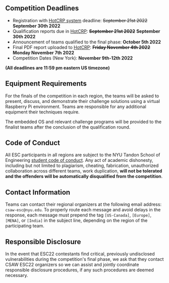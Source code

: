 Competition Deadlines
---------------------

-   Registration with [HotCRP system](https://hotcrp.engineering.nyu.edu/)  deadline: ~~September 21st 2022~~ **September 30th 2022**
-   Qualification reports due in [HotCRP](https://hotcrp.engineering.nyu.edu/):  ~~**September 21st 2022**~~ **September 30th 2022**
-   Announcement of teams qualified to the final phase: **October 5th 2022**
-   Final PDF report uploaded to [HotCRP](https://hotcrp.engineering.nyu.edu/): ~~**Friday November 4th 2022**~~ **Monday November 7th 2022**
-   Competition Dates (New York): **November 9th-12th 2022**

**(All deadlines are 11:59 pm eastern US timezone)**

Equipment Requirements
----------------------

For the finals of the competition in each region, the teams will be asked to present, discuss, and demonstrate their challenge solutions using a virtual Raspberry Pi environment. Teams are responsible for any additional equipment their techniques require.

The embedded OS and relevant challenge programs will be provided to the finalist teams after the conclusion of the qualification round.


Code of Conduct
---------------

All ESC participants in all regions are subject to the NYU Tandon School of Engineering [student code of conduct](http://engineering.nyu.edu/life/student-affairs/code-of-conduct). Any act of academic dishonesty, including but not limited to plagiarism, cheating, fabrication, unauthorized collaboration across different teams, work duplication, **will not be tolerated and the offenders will be automatically disqualified from the competition**.


Contact Information
-------------------

Teams can contact their regional organizers at the following email address: `csaw-esc@nyu.edu`. To properly route each message and avoid delays in the response, each message must prepend the tag `[US-Canada]`, `[Europe]`, `[MENA]`, or `[India]` in the subject line, depending on the region of the participating team.


Responsible Disclosure
----------------------

In the event that ESC22 contestants find critical, previously undisclosed vulnerabilities during the competition's final phase, we ask that they contact CSAW ESC22 organizers so we can assist and jointly coordinate responsible disclosure procedures, if any such procedures are deemed necessary.

